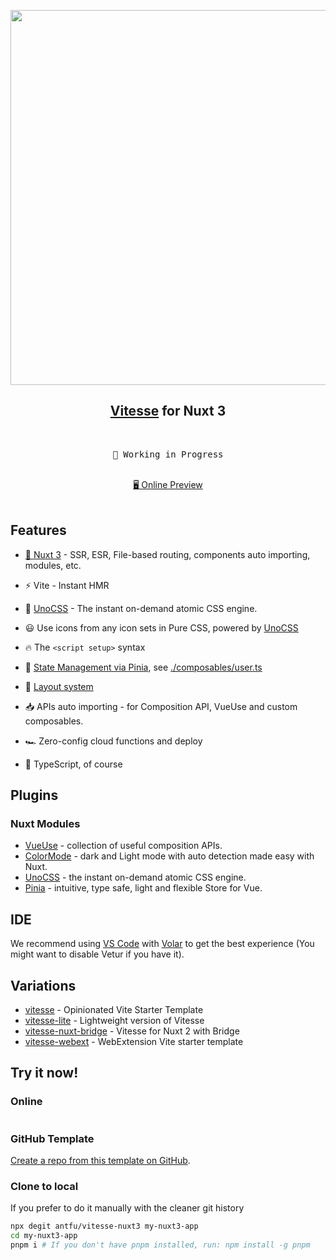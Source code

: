 <p align="center">
<img src="https://user-images.githubusercontent.com/11247099/140462375-7b7ac4db-35b7-453c-8a05-13d8d20282c4.png" width="600"/>
</p>

<h2 align="center">
<a href="https://github.com/antfu/vitesse">Vitesse</a> for Nuxt 3
</h2><br>

<pre align="center">
🧪 Working in Progress
</pre>

<p align="center">
<br>
<a href="https://vitesse-nuxt3.netlify.app/">🖥 Online Preview</a>
<br><br>
<a href="https://stackblitz.com/github/antfu/vitesse-nuxt3"><img src="https://developer.stackblitz.com/img/open_in_stackblitz.svg" alt=""></a>
</p>

## Features

-   [💚 Nuxt 3](https://v3.nuxtjs.org) - SSR, ESR, File-based routing, components auto importing, modules, etc.

-   ⚡️ Vite - Instant HMR

-   🎨 [UnoCSS](https://github.com/antfu/unocss) - The instant on-demand atomic CSS engine.

-   😃 Use icons from any icon sets in Pure CSS, powered by [UnoCSS](https://github.com/antfu/unocss)

-   🔥 The `<script setup>` syntax

-   🍍 [State Management via Pinia](https://pinia.esm.dev), see [./composables/user.ts](./composables/user.ts)

-   📑 [Layout system](./layouts)

-   📥 APIs auto importing - for Composition API, VueUse and custom composables.

-   🏎 Zero-config cloud functions and deploy

-   🦾 TypeScript, of course

## Plugins

### Nuxt Modules

-   [VueUse](https://github.com/vueuse/vueuse) - collection of useful composition APIs.
-   [ColorMode](https://github.com/nuxt-community/color-mode-module) - dark and Light mode with auto detection made easy with Nuxt.
-   [UnoCSS](https://github.com/antfu/unocss) - the instant on-demand atomic CSS engine.
-   [Pinia](https://pinia.esm.dev/) - intuitive, type safe, light and flexible Store for Vue.

## IDE

We recommend using [VS Code](https://code.visualstudio.com/) with [Volar](https://github.com/johnsoncodehk/volar) to get the best experience (You might want to disable Vetur if you have it).

## Variations

-   [vitesse](https://github.com/antfu/vitesse) - Opinionated Vite Starter Template
-   [vitesse-lite](https://github.com/antfu/vitesse-lite) - Lightweight version of Vitesse
-   [vitesse-nuxt-bridge](https://github.com/antfu/vitesse-nuxt-bridge) - Vitesse for Nuxt 2 with Bridge
-   [vitesse-webext](https://github.com/antfu/vitesse-webext) - WebExtension Vite starter template

## Try it now!

### Online

<a href="https://stackblitz.com/github/antfu/vitesse-nuxt3"><img src="https://developer.stackblitz.com/img/open_in_stackblitz.svg" alt=""></a>

### GitHub Template

[Create a repo from this template on GitHub](https://github.com/antfu/vitesse-nuxt3/generate).

### Clone to local

If you prefer to do it manually with the cleaner git history

```bash
npx degit antfu/vitesse-nuxt3 my-nuxt3-app
cd my-nuxt3-app
pnpm i # If you don't have pnpm installed, run: npm install -g pnpm
```
